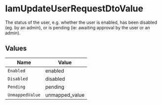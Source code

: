 # IamUpdateUserRequestDtoValue

The status of the user, e.g. whether the user is enabled, has been disabled (eg. by an admin), or is pending (ie: awaiting approval by the user or an admin).


## Values

| Name            | Value           |
| --------------- | --------------- |
| `Enabled`       | enabled         |
| `Disabled`      | disabled        |
| `Pending`       | pending         |
| `UnmappedValue` | unmapped_value  |